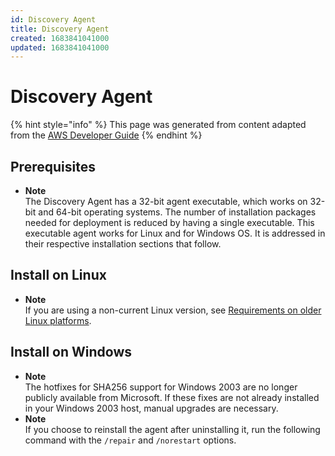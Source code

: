 ```yaml
---
id: Discovery Agent
title: Discovery Agent
created: 1683841041000
updated: 1683841041000
---
```

# Discovery Agent

{% hint style="info" %}
This page was generated from content adapted from the [AWS Developer Guide](https://github.com/awsdocs/amazon-application-discovery-user-guide.git)
{% endhint %}

## Prerequisites

- **Note**  
The Discovery Agent has a 32\-bit agent executable, which works on 32\-bit and 64\-bit operating systems\. The number of installation packages needed for deployment is reduced by having a single executable\. This executable agent works for Linux and for Windows OS\. It is addressed in their respective installation sections that follow\.


## Install on Linux

- **Note**  
If you are using a non\-current Linux version, see [Requirements on older Linux platforms](#old_linux)\.<a name="linux_steps"></a>


## Install on Windows

- **Note**  
The hotfixes for SHA256 support for Windows 2003 are no longer publicly available from Microsoft\. If these fixes are not already installed in your Windows 2003 host, manual upgrades are necessary\.
- **Note**  
If you choose to reinstall the agent after uninstalling it, run the following command with the `/repair` and `/norestart` options\.

